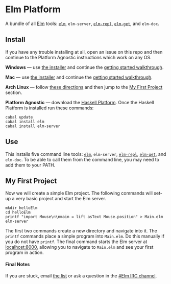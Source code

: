 # Elm Platform

A bundle of all [Elm](http://elm-lang.org) tools:
[`elm`](https://github.com/elm-lang/Elm),
`elm-server`,
[`elm-repl`](https://github.com/elm-lang/elm-repl),
[`elm-get`](https://github.com/elm-lang/elm-get),
and `elm-doc`.

## Install

If you have any trouble installing at all, open an issue on this repo and then
continue to the Platform Agnostic instructions which work on any OS.

**Windows** &mdash; use [the installer][windows] and continue the
[getting started walkthrough](http://elm-lang.org/onboarding/Windows.elm).

 [windows]: http://0726e2be3f48a1ed0f90-ec3c2a753a12d2be9f23ba16873acc23.r35.cf2.rackcdn.com/Elm-Platform-0.12.exe

**Mac** &mdash; use [the installer][mac] and continue the
[getting started walkthrough](http://elm-lang.org/onboarding/Mac.elm).

 [mac]: http://0726e2be3f48a1ed0f90-ec3c2a753a12d2be9f23ba16873acc23.r35.cf2.rackcdn.com/Elm-Platform-0.12.pkg

**Arch Linux** &mdash; follow [these directions](https://github.com/elm-lang/Elm/wiki/Installing-Elm#arch-linux) and then
jump to the [My First Project](#my-first-project) section.

**Platform Agnostic** &mdash;
download the [Haskell Platform](http://hackage.haskell.org/platform/).
Once the Haskell Platform is installed run these commands:

    cabal update
    cabal install elm
    cabal install elm-server

## Use

This installs five command line tools:
[`elm`](https://github.com/elm-lang/Elm),
`elm-server`,
[`elm-repl`](https://github.com/elm-lang/elm-repl),
[`elm-get`](https://github.com/elm-lang/elm-get),
and `elm-doc`. To be able to call them from the command line,
you may need to add them to your PATH.

## My First Project

Now we will create a simple Elm project.
The following commands will set-up a very basic project and start the Elm server.

    mkdir helloElm
    cd helloElm
    printf "import Mouse\n\nmain = lift asText Mouse.position" > Main.elm
    elm-server

The first two commands create a new directory and navigate into it. The `printf`
commands place a simple program into `Main.elm`. Do this manually if you do not
have `printf`. The final command starts the Elm server at [localhost:8000](http://localhost:8000/),
allowing you to navigate to `Main.elm` and see your first program in action.

#### Final Notes

If you are stuck, email
[the list](https://groups.google.com/forum/?fromgroups#!forum/elm-discuss)
or ask a question in the
[#Elm IRC channel](http://webchat.freenode.net/?channels=elm). 
